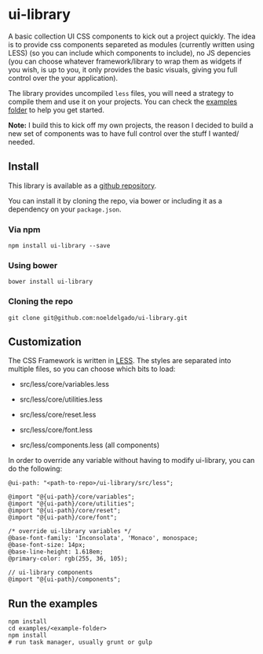 # ui-library
A basic collection UI CSS components to kick out a project quickly. The idea is
to provide css components separeted as modules (currently written using LESS)
(so you can include which components to include), no JS depencies (you can
choose whatever framework/library to wrap them as widgets if you wish, is up to
you, it only provides the basic visuals, giving you full control over the your
application).

The library provides uncompiled `less` files, you will need a strategy
to compile them and use it on your projects. You can check the
[examples folder](https://github.com/noeldelado/ui-library/tree/master/examples)
to help you get started.

**Note:** I build this to kick off my own projects, the reason I decided to
build a new set of components was to have full control over the stuff I wanted/
needed.

## Install
This library is available as a [github repository](https://github.com/noeldelgado/ui-library "ui-library repo").

You can install it by cloning the repo, via bower or including it as a
dependency on your `package.json`.

### Via npm
```
npm install ui-library --save
```

### Using bower
````
bower install ui-library
````

### Cloning the repo
```
git clone git@github.com:noeldelgado/ui-library.git
```

## Customization
The CSS Framework is written in [LESS](http://lesscss.org/). The styles are
separated into multiple files, so you can choose which bits to load:

- src/less/core/variables.less
- src/less/core/utilities.less
- src/less/core/reset.less
- src/less/core/font.less

- src/less/components.less (all components)

In order to override any variable without having to modify ui-library, you can
do the following:

```
@ui-path: "<path-to-repo>/ui-library/src/less";

@import "@{ui-path}/core/variables";
@import "@{ui-path}/core/utilities";
@import "@{ui-path}/core/reset";
@import "@{ui-path}/core/font";

/* override ui-library variables */
@base-font-family: 'Inconsolata', 'Monaco', monospace;
@base-font-size: 14px;
@base-line-height: 1.618em;
@primary-color: rgb(255, 36, 105);

// ui-library components
@import "@{ui-path}/components";
```

## Run the examples
```
npm install
cd examples/<example-folder>
npm install
# run task manager, usually grunt or gulp
```
